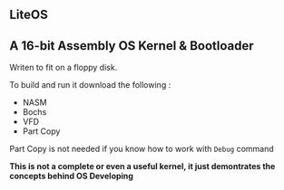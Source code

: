 ## LiteOS

## A 16-bit Assembly OS Kernel & Bootloader

Writen to fit on a floppy disk.


To build and run it download the following :
- NASM
- Bochs
- VFD
- Part Copy

Part Copy is not needed if you know how to work with `Debug` command

**This is not a complete or even a useful kernel, it just demontrates the concepts behind OS Developing**
